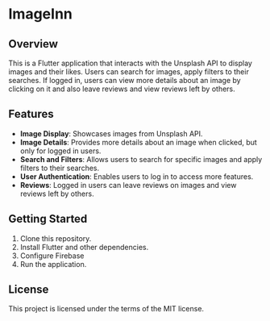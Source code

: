# ImageInn

## Overview
This is a Flutter application that interacts with the Unsplash API to display images and their likes. Users can search for images, apply filters to their searches. If logged in, users can view more details about an image by clicking on it and also leave reviews and view reviews left by others.

## Features
- **Image Display**: Showcases images from Unsplash API.
- **Image Details**: Provides more details about an image when clicked, but only for logged in users.
- **Search and Filters**: Allows users to search for specific images and apply filters to their searches.
- **User Authentication**: Enables users to log in to access more features.
- **Reviews**: Logged in users can leave reviews on images and view reviews left by others.

## Getting Started
1. Clone this repository.
2. Install Flutter and other dependencies.
3. Configure Firebase
4. Run the application.

## License
This project is licensed under the terms of the MIT license.